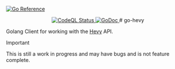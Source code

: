 [![Go Reference](https://pkg.go.dev/badge/github.com/swrm-io/go-hevy.svg)](https://pkg.go.dev/github.com/swrm-io/go-hevy)

<p align="center">
<a href="https://github.com/swrm-io/go-heyv/actions/workflows/github-code-scanning/codeql">
    <img alt="CodeQL Status" src="https://github.com/swrm-io/go-hevy/actions/workflows/github-code-scanning/codeql/badge.svg">
</a>
<a href="https://pkg.go.dev/github.com/swrm-io/go-hevy">
    <img alt="GoDoc" src="https://pkg.go.dev/badge/github.com/swrm-io/go-hevy.svg">
</a>
# go-hevy

Golang Client for working with the [Hevy](https://www.hevyapp.com/) API.  

> [!IMPORTANT]  
> This is still a work in progress and may have bugs and is not feature complete.